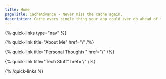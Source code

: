 ```yaml
---
title: Home
pageTitle: CacheAdvance - Never miss the cache again.
description: Cache every single thing your app could ever do ahead of time, so your code never even has to run at all.
---
```


{% quick-links type="nav" %}

{% quick-link title="About Me" href="/" /%}

{% quick-link title="Personal Thoughts " href="/" /%}

{% quick-link title="Tech Stuff" href="/" /%}

{% /quick-links %}
